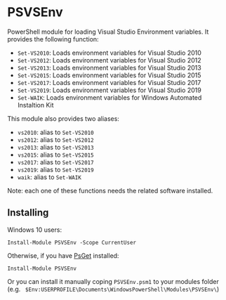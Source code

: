 # PSVSEnv

PowerShell module for loading Visual Studio Environment variables. It provides the following function:

* `Set-VS2010`: Loads environment variables for Visual Studio 2010
* `Set-VS2012`: Loads environment variables for Visual Studio 2012
* `Set-VS2013`: Loads environment variables for Visual Studio 2013
* `Set-VS2015`: Loads environment variables for Visual Studio 2015
* `Set-VS2017`: Loads environment variables for Visual Studio 2017
* `Set-VS2019`: Loads environment variables for Visual Studio 2019
* `Set-WAIK`: Loads environment variables for Windows Automated Instaltion Kit

This module also provides two aliases:

* `vs2010`: alias to `Set-VS2010`
* `vs2012`: alias to `Set-VS2012`
* `vs2013`: alias to `Set-VS2013`
* `vs2015`: alias to `Set-VS2015`
* `vs2017`: alias to `Set-VS2017`
* `vs2019`: alias to `Set-VS2019`
* `waik`: alias to `Set-WAIK`

Note: each one of these functions needs the related software installed.

## Installing

Windows 10 users:

    Install-Module PSVSEnv -Scope CurrentUser

Otherwise, if you have [PsGet](http://psget.net/) installed:


    Install-Module PSVSEnv
  
Or you can install it manually coping `PSVSEnv.psm1` to your modules folder (e.g. ` $Env:USERPROFILE\Documents\WindowsPowerShell\Modules\PSVSEnv\`)

